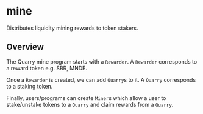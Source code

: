 # mine

Distributes liquidity mining rewards to token stakers.

## Overview

The Quarry mine program starts with a `Rewarder`. A `Rewarder` corresponds to a reward token e.g. SBR, MNDE.

Once a `Rewarder` is created, we can add `Quarry`s to it. A `Quarry` corresponds to a staking token.

Finally, users/programs can create `Miner`s which allow a user to stake/unstake tokens to a `Quarry` and claim rewards from a `Quarry`.